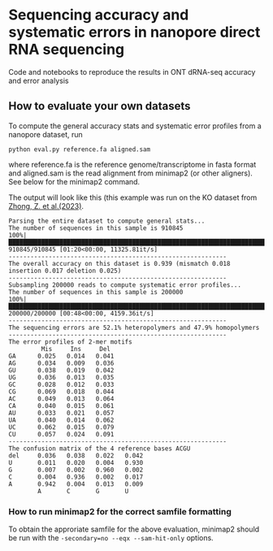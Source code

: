 # Sequencing accuracy and systematic errors in nanopore direct RNA sequencing

Code and notebooks to reproduce the results in ONT dRNA-seq accuracy and error analysis

## How to evaluate your own datasets
To compute the general accuracy stats and systematic error profiles from a nanopore dataset, run
```
python eval.py reference.fa aligned.sam
```
where reference.fa is the reference genome/transcriptome in fasta format and aligned.sam is the read alignment from minimap2 (or other aligners). See below for the minimap2 command.

The output will look like this (this example was run on the KO dataset from [Zhong, Z. et al.(2023)](https://doi.org/10.1038/s41467-023-37596-5).
```
Parsing the entire dataset to compute general stats...
The number of sequences in this sample is 910845
100%|█████████████████████████████████████████████████████████████████████████████| 910845/910845 [01:20<00:00, 11325.81it/s]
------------------------------------------------------------
The overall accuracy on this dataset is 0.939 (mismatch 0.018 insertion 0.017 deletion 0.025)
------------------------------------------------------------
Subsampling 200000 reads to compute systematic error profiles...
The number of sequences in this sample is 200000
100%|██████████████████████████████████████████████████████████████████████████████| 200000/200000 [00:48<00:00, 4159.36it/s]
------------------------------------------------------------
The sequencing errors are 52.1% heteropolymers and 47.9% homopolymers
------------------------------------------------------------
The error profiles of 2-mer motifs
         Mis     Ins     Del
GA      0.025   0.014   0.041
AG      0.034   0.009   0.036
GU      0.038   0.019   0.042
UG      0.036   0.013   0.035
GC      0.028   0.012   0.033
CG      0.069   0.018   0.044
AC      0.049   0.013   0.064
CA      0.040   0.015   0.061
AU      0.033   0.021   0.057
UA      0.040   0.014   0.062
UC      0.062   0.015   0.079
CU      0.057   0.024   0.091
------------------------------------------------------------
The confusion matrix of the 4 reference bases ACGU
del     0.036   0.038   0.022   0.042
U       0.011   0.020   0.004   0.930
G       0.007   0.002   0.960   0.002
C       0.004   0.936   0.002   0.017
A       0.942   0.004   0.013   0.009
        A       C       G       U
```

### How to run minimap2 for the correct samfile formatting
To obtain the approriate samfile for the above evaluation, minimap2 should be run with the ```-secondary=no --eqx --sam-hit-only``` options. 
